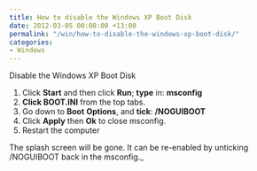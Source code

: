 ```yaml
---
title: How to disable the Windows XP Boot Disk
date: 2012-03-05 00:00:00 +13:00
permalink: "/win/how-to-disable-the-windows-xp-boot-disk/"
categories:
- Windows
---
```


Disable the Windows XP Boot Disk

  1. Click **Start** and then click **Run**; **type** in: **msconfig**
  2. **Click BOOT.INI** from the top tabs.
  3. Go down to **Boot** **Options**, and **tick**: **/NOGUIBOOT**
  4. Click **Apply** then **Ok** to close msconfig.
  5. Restart the computer

The splash screen will be gone. It can be re-enabled by unticking /NOGUIBOOT back in the msconfig._
